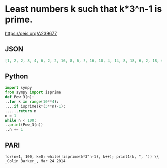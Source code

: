 # Least numbers k such that k\*3^n\-1 is prime\.
https://oeis.org/A239677
## JSON
```JSON
[1, 2, 2, 8, 4, 6, 2, 2, 16, 8, 6, 2, 16, 10, 4, 14, 8, 18, 6, 2, 18, 6, 2, 20, 18, 6, 2, 38, 30, 10, 16, 20, 18, 6, 2, 60, 20, 10, 10, 40, 58, 48, 16, 12, 4, 32, 90, 30, 10, 8, 130, 62, 26, 10, 6, 2, 30, 10, 32, 18, 6, 2, 74, 28, 46, 18, 6, 2, 30, 10, 46, 80, 94, 52]
```
## Python
```Python
import sympy
from sympy import isprime
def Pow_3(n):
..for k in range(10**4):
....if isprime(k*(3**n)-1):
......return n
n = 1
while n < 100:
..print(Pow_3(n))
..n += 1
```
## PARI
```PARI
for(n=1, 100, k=0; while(!isprime(k*3^n-1), k++); print1(k, ", ")) \\ _Colin Barker_, Mar 24 2014
```
